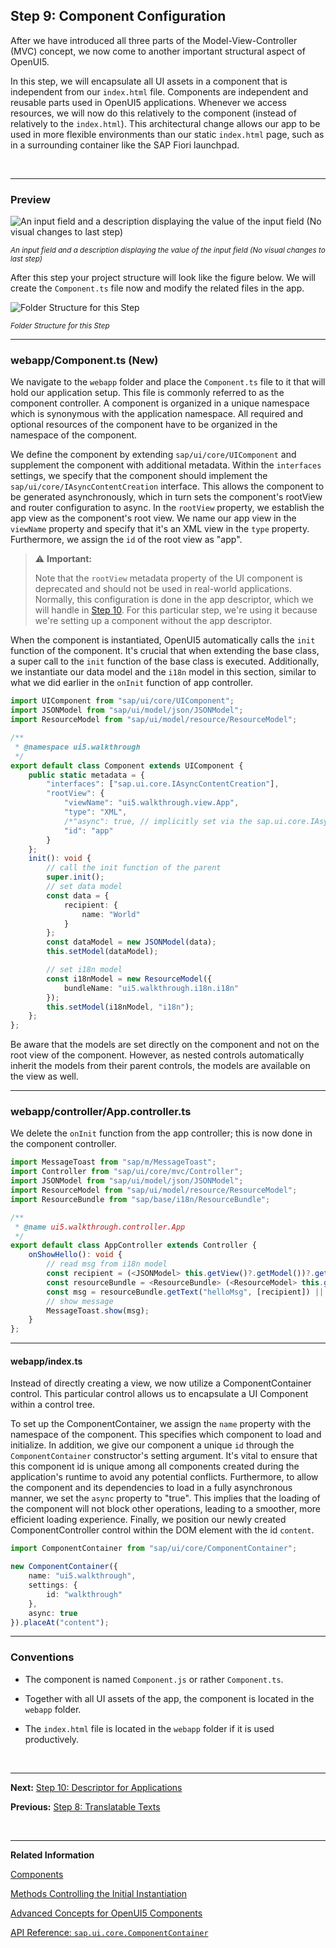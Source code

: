 ## Step 9: Component Configuration

After we have introduced all three parts of the Model-View-Controller \(MVC\) concept, we now come to another important structural aspect of OpenUI5.


In this step, we will encapsulate all UI assets in a component that is independent from our `index.html` file. Components are independent and reusable parts used in OpenUI5 applications. Whenever we access resources, we will now do this relatively to the component \(instead of relatively to the `index.html`\). This architectural change allows our app to be used in more flexible environments than our static `index.html` page, such as in a surrounding container like the SAP Fiori launchpad.

&nbsp;
***

### Preview

![](https://sdk.openui5.org/docs/topics/loiocac9bcfa902c44c496d115acd7ee7376_LowRes.png "An input field and a description displaying the value of the input field (No visual changes to last step)")

<sup>*An input field and a description displaying the value of the input field \(No visual changes to last step\)*</sup>


After this step your project structure will look like the figure below. We will create the `Component.ts` file now and modify the related files in the app.

![](https://sdk.openui5.org/docs/topics/loio1e237a36972a44ac8522dd1a540ac062_LowRes.png "Folder Structure for this Step")

<sup>*Folder Structure for this Step*</sup>


***


### webapp/Component.ts \(New\)

We navigate to the `webapp` folder and place the `Component.ts` file to it that will hold our application setup. This file is commonly referred to as the component controller. A component is organized in a unique namespace which is synonymous with the application namespace. All required and optional resources of the component have to be organized in the namespace of the component.

We define the component by extending `sap/ui/core/UIComponent` and supplement the component with additional metadata. Within the `interfaces` settings, we specify that the component should implement the `sap/ui/core/IAsyncContentCreation` interface. This allows the component to be generated asynchronously, which in turn sets the component's rootView and router configuration to async. In the `rootView` property, we establish the app view as the component's root view. We name our app view in the `viewName` property and specify that it's an XML view in the `type` property. Furthermore, we assign the `id` of the root view as "app".

> :warning: **Important:**
>
> Note that the `rootView` metadata property of the UI component is deprecated and should not be used in real-world applications. Normally, this configuration is done in the app descriptor, which we will handle in [Step 10](../10/README.md). For this particular step, we're using it because we're setting up a component without the app descriptor.

When the component is instantiated, OpenUI5 automatically calls the `init` function of the component. It's crucial that when extending the base class, a super call to the `init` function of the base class is executed. Additionally, we instantiate our data model and the `i18n` model in this section, similar to what we did earlier in the `onInit` function of app controller.

```ts
import UIComponent from "sap/ui/core/UIComponent";
import JSONModel from "sap/ui/model/json/JSONModel";
import ResourceModel from "sap/ui/model/resource/ResourceModel";

/**
 * @namespace ui5.walkthrough
 */
export default class Component extends UIComponent {
    public static metadata = {
        "interfaces": ["sap.ui.core.IAsyncContentCreation"],
        "rootView": {
            "viewName": "ui5.walkthrough.view.App",
            "type": "XML",
            /*"async": true, // implicitly set via the sap.ui.core.IAsyncContentCreation interface*/
            "id": "app"
        }
    };
    init(): void {
        // call the init function of the parent
        super.init();
        // set data model
        const data = {
            recipient: {
                name: "World"
            }
        };
        const dataModel = new JSONModel(data);
        this.setModel(dataModel);

        // set i18n model
        const i18nModel = new ResourceModel({
            bundleName: "ui5.walkthrough.i18n.i18n"
        });
        this.setModel(i18nModel, "i18n");
    };
};
```

Be aware that the models are set directly on the component and not on the root view of the component. However, as nested controls automatically inherit the models from their parent controls, the models are available on the view as well.

***

### webapp/controller/App.controller.ts

We delete the `onInit` function from the app controller; this is now done in the component controller. 

```ts
import MessageToast from "sap/m/MessageToast";
import Controller from "sap/ui/core/mvc/Controller";
import JSONModel from "sap/ui/model/json/JSONModel";
import ResourceModel from "sap/ui/model/resource/ResourceModel";
import ResourceBundle from "sap/base/i18n/ResourceBundle";

/**
 * @name ui5.walkthrough.controller.App
 */
export default class AppController extends Controller {
    onShowHello(): void {
        // read msg from i18n model
        const recipient = (<JSONModel> this.getView()?.getModel())?.getProperty("/recipient/name");
        const resourceBundle = <ResourceBundle> (<ResourceModel> this.getView()?.getModel("i18n"))?.getResourceBundle();
        const msg = resourceBundle.getText("helloMsg", [recipient]) || "no text defined";
        // show message
        MessageToast.show(msg);
    }
};

```

***

#### webapp/index.ts

Instead of directly creating a view, we now utilize a ComponentContainer control. This particular control allows us to encapsulate a UI Component within a control tree.

To set up the ComponentContainer, we assign the `name` property with the namespace of the component. This specifies which component to load and initialize. In addition, we give our component a unique `id` through the `ComponentContainer` constructor's setting argument. It's vital to ensure that this component id is unique among all components created during the application's runtime to avoid any potential conflicts. Furthermore, to allow the component and its dependencies to load in a fully asynchronous manner, we set the `async` property to "true". This implies that the loading of the component will not block other operations, leading to a smoother, more efficient loading experience. Finally, we position our newly created ComponentController control within the DOM element with the id `content`.

```ts
import ComponentContainer from "sap/ui/core/ComponentContainer";

new ComponentContainer({
    name: "ui5.walkthrough",
    settings: {
        id: "walkthrough"
    },
    async: true
}).placeAt("content");

```

***

### Conventions

-   The component is named `Component.js` or rather `Component.ts`.

-   Together with all UI assets of the app, the component is located in the `webapp` folder.

-   The `index.html` file is located in the `webapp` folder if it is used productively.

&nbsp;
***

**Next:** [Step 10: Descriptor for Applications](../10/README.md "All application-specific configuration settings will now further be put in a separate descriptor file called manifest.json. This clearly separates the application coding from the configuration settings and makes our app even more flexible. For example, all SAP Fiori applications are realized as components and come with a descriptor file in order to be hosted in the SAP Fiori launchpad.")

**Previous:** [Step 8: Translatable Texts](../08/README.md "In this step we move the texts of our UI to a separate resource file.")

&nbsp;
***

**Related Information**  

[Components](https://sdk.openui5.org/topic/958ead51e2e94ab8bcdc90fb7e9d53d0.html "Components are independent and reusable parts used in OpenUI5 applications.")

[Methods Controlling the Initial Instantiation](https://sdk.openui5.org/topic/b430345887f1419fba50320b57c1bdf9.html "OpenUI5 provides two methods for the initial instantiation of the component.")

[Advanced Concepts for OpenUI5 Components](https://sdk.openui5.org/topic/ecbc417ff264498b96bc364c53280242.html "Advanced concepts for components include routing and navigation and component data as well as the event bus.")

[API Reference: `sap.ui.core.ComponentContainer`](https://sdk.openui5.org/api/sap.ui.core.ComponentContainer)